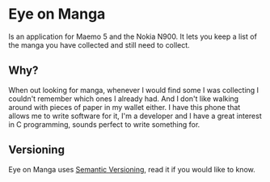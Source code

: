 # Eye on Manga

Is an application for Maemo 5 and the Nokia N900.  It lets you keep a
list of the manga you have collected and still need to collect.

## Why?

When out looking for manga, whenever I would find some I was
collecting I couldn't remember which ones I already had.  And I don't
like walking around with pieces of paper in my wallet either.  I have
this phone that allows me to write software for it, I'm a developer
and I have a great interest in C programming, sounds perfect to write
something for.

## Versioning

Eye on Manga uses [Semantic Versioning](http://semver.org/), read it
if you would like to know.
